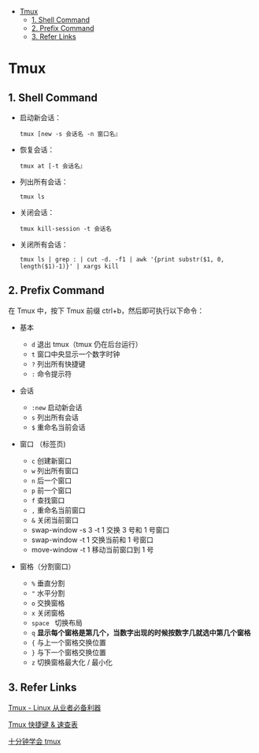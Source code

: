 - [Tmux](#tmux)
  - [1. Shell Command](#1-shell-command)
  - [2. Prefix Command](#2-prefix-command)
  - [3. Refer Links](#3-refer-links)

# Tmux

## 1. Shell Command

- 启动新会话：
  ```shell
  tmux [new -s 会话名 -n 窗口名』
  ```
- 恢复会话：
  ```shell
  tmux at [-t 会话名』
  ```
- 列出所有会话：
  ```shell
  tmux ls
  ```
- 关闭会话：
  ```shell
  tmux kill-session -t 会话名
  ```
- 关闭所有会话：
  ```shell
  tmux ls | grep : | cut -d. -f1 | awk '{print substr($1, 0, length($1)-1)}' | xargs kill
  ```

## 2. Prefix Command

在 Tmux 中，按下 Tmux 前缀 ctrl+b，然后即可执行以下命令：

- 基本
  - `d`  退出 tmux（tmux 仍在后台运行）
  - `t`  窗口中央显示一个数字时钟
  - `?`  列出所有快捷键
  - `:`  命令提示符

- 会话
  - `:new`  启动新会话
  - `s`           列出所有会话
  - `$`           重命名当前会话
- 窗口 （标签页)
  - `c`  创建新窗口
  - `w`  列出所有窗口
  - `n`  后一个窗口
  - `p`  前一个窗口
  - `f`  查找窗口
  - `,`  重命名当前窗口
  - `&`  关闭当前窗口
  - swap-window -s 3 -t 1  交换 3 号和 1 号窗口
  - swap-window -t 1       交换当前和 1 号窗口
  - move-window -t 1       移动当前窗口到 1 号
- 窗格（分割窗口）
  - `%`  垂直分割
  - `"`  水平分割
  - `o`  交换窗格
  - `x`  关闭窗格
  - `space `  切换布局
  - `q` **显示每个窗格是第几个，当数字出现的时候按数字几就选中第几个窗格**
  - `{` 与上一个窗格交换位置
  - `}` 与下一个窗格交换位置
  - `z` 切换窗格最大化 / 最小化

## 3. Refer Links

[Tmux - Linux 从业者必备利器](http://cenalulu.github.io/linux/tmux/)

[Tmux 快捷键 & 速查表](https://gist.github.com/ryerh/14b7c24dfd623ef8edc7)

[十分钟学会 tmux](https://www.cnblogs.com/kaiye/p/6275207.html)
